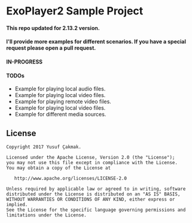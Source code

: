 # ExoPlayer2 Sample Project

#### This repo updated for 2.13.2 version.

#### I'll provide more examples for different scenarios. If you have a special request please open a pull request.

#### IN-PROGRESS

#### TODOs

- Example for playing local audio files.
- Example for playing local video files.
- Example for playing remote video files.
- Example for playing local video files.
- Example for different media sources.

License
--------


    Copyright 2017 Yusuf Çakmak.

    Licensed under the Apache License, Version 2.0 (the "License");
    you may not use this file except in compliance with the License.
    You may obtain a copy of the License at

       http://www.apache.org/licenses/LICENSE-2.0

    Unless required by applicable law or agreed to in writing, software
    distributed under the License is distributed on an "AS IS" BASIS,
    WITHOUT WARRANTIES OR CONDITIONS OF ANY KIND, either express or implied.
    See the License for the specific language governing permissions and
    limitations under the License.
